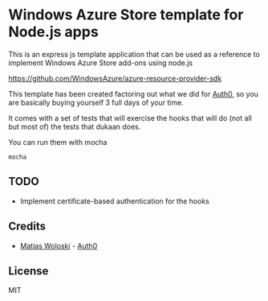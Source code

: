Windows Azure Store template for Node.js apps
================

This is an express js template application that can be used as a reference to implement Windows Azure Store add-ons using node.js

https://github.com/WindowsAzure/azure-resource-provider-sdk

This template has been created factoring out what we did for [Auth0](http://auth0.com), so you are basically buying yourself 3 full days of your time.

It comes with a set of tests that will exercise the hooks that will do (not all but most of) the tests that dukaan does.

You can run them with mocha

```
mocha
```

## TODO

* Implement certificate-based authentication for the hooks

## Credits

  - [Matias Woloski](http://github.com/woloski) - [Auth0](http://auth0.com)

## License

MIT